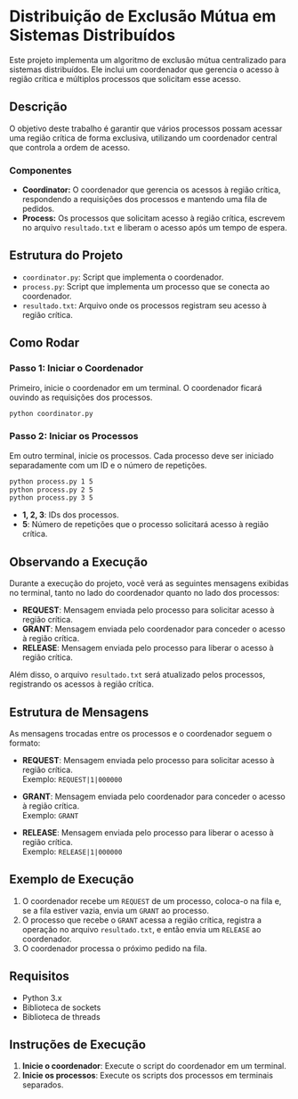 # Distribuição de Exclusão Mútua em Sistemas Distribuídos

Este projeto implementa um algoritmo de exclusão mútua centralizado para sistemas distribuídos. Ele inclui um coordenador que gerencia o acesso à região crítica e múltiplos processos que solicitam esse acesso.

## Descrição

O objetivo deste trabalho é garantir que vários processos possam acessar uma região crítica de forma exclusiva, utilizando um coordenador central que controla a ordem de acesso. 

### Componentes

- **Coordinator:** O coordenador que gerencia os acessos à região crítica, respondendo a requisições dos processos e mantendo uma fila de pedidos.
- **Process:** Os processos que solicitam acesso à região crítica, escrevem no arquivo `resultado.txt` e liberam o acesso após um tempo de espera.

## Estrutura do Projeto

- `coordinator.py`: Script que implementa o coordenador.
- `process.py`: Script que implementa um processo que se conecta ao coordenador.
- `resultado.txt`: Arquivo onde os processos registram seu acesso à região crítica.

## Como Rodar

### Passo 1: Iniciar o Coordenador

Primeiro, inicie o coordenador em um terminal. O coordenador ficará ouvindo as requisições dos processos.

```bash
python coordinator.py
```

### Passo 2: Iniciar os Processos
Em outro terminal, inicie os processos. Cada processo deve ser iniciado separadamente com um ID e o número de repetições.

```bash
python process.py 1 5
python process.py 2 5
python process.py 3 5
```

- **1, 2, 3**: IDs dos processos.
- **5**: Número de repetições que o processo solicitará acesso à região crítica.

## Observando a Execução

Durante a execução do projeto, você verá as seguintes mensagens exibidas no terminal, tanto no lado do coordenador quanto no lado dos processos:

- **REQUEST**: Mensagem enviada pelo processo para solicitar acesso à região crítica.
- **GRANT**: Mensagem enviada pelo coordenador para conceder o acesso à região crítica.
- **RELEASE**: Mensagem enviada pelo processo para liberar o acesso à região crítica.

Além disso, o arquivo `resultado.txt` será atualizado pelos processos, registrando os acessos à região crítica.

## Estrutura de Mensagens

As mensagens trocadas entre os processos e o coordenador seguem o formato:

- **REQUEST**: Mensagem enviada pelo processo para solicitar acesso à região crítica.  
  Exemplo: `REQUEST|1|000000`

- **GRANT**: Mensagem enviada pelo coordenador para conceder o acesso à região crítica.  
  Exemplo: `GRANT`

- **RELEASE**: Mensagem enviada pelo processo para liberar o acesso à região crítica.  
  Exemplo: `RELEASE|1|000000`

## Exemplo de Execução

1. O coordenador recebe um `REQUEST` de um processo, coloca-o na fila e, se a fila estiver vazia, envia um `GRANT` ao processo.
2. O processo que recebe o `GRANT` acessa a região crítica, registra a operação no arquivo `resultado.txt`, e então envia um `RELEASE` ao coordenador.
3. O coordenador processa o próximo pedido na fila.

## Requisitos

- Python 3.x
- Biblioteca de sockets
- Biblioteca de threads

## Instruções de Execução

1. **Inicie o coordenador**: Execute o script do coordenador em um terminal.
2. **Inicie os processos**: Execute os scripts dos processos em terminais separados.
